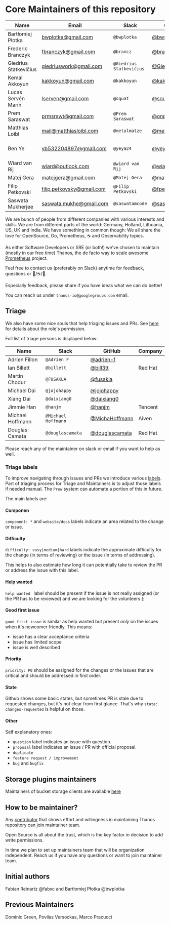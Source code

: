 # Core Maintainers of this repository

| Name                  | Email                     | Slack                    | GitHub                                           | Company             |
|-----------------------|---------------------------|--------------------------|--------------------------------------------------|---------------------|
| Bartłomiej Płotka     | bwplotka@gmail.com        | `@bwplotka`              | [@bwplotka](https://github.com/bwplotka)         | Red Hat             |
| Frederic Branczyk     | fbranczyk@gmail.com       | `@brancz`                | [@brancz](https://github.com/brancz)             | Polar Signals       |
| Giedrius Statkevičius | giedriuswork@gmail.com    | `@Giedrius Statkevičius` | [@GiedriusS](https://github.com/GiedriusS)       | Vinted              |
| Kemal Akkoyun         | kakkoyun@gmail.com        | `@kakkoyun`              | [@kakkoyun](https://github.com/kakkoyun)         | Polar Signals       |
| Lucas Servén Marín    | lserven@gmail.com         | `@squat`                 | [@squat](https://github.com/squat)               | Red Hat             |
| Prem Saraswat         | prmsrswt@gmail.com        | `@Prem Saraswat`         | [@onprem](https://github.com/onprem)             | Red Hat             |
| Matthias Loibl        | mail@matthiasloibl.com    | `@metalmatze`            | [@metalmatze](https://github.com/metalmatze)     | Polar Signals       |
| Ben Ye                | yb532204897@gmail.com     | `@yeya24`                | [@yeya24](https://github.com/yeya24)             | Amazon Web Services |
| Wiard van Rij         | wiard@outlook.com         | `@wiard van Rij`         | [@wiardvanrij](https://github.com/wiardvanrij)   | Roku                |
| Matej Gera            | matejgera@gmail.com       | `@Matej Gera`            | [@matej-g](https://github.com/matej-g)           | Red Hat             |
| Filip Petkovski       | filip.petkovsky@gmail.com | `@Filip Petkovski`       | [@fpetkovski](https://github.com/fpetkovski)     | Shopify             |
| Saswata Mukherjee     | saswata.mukhe@gmail.com   | `@saswatamcode`          | [@saswatamcode](https://github.com/saswatamcode) | Red Hat             |

We are bunch of people from different companies with various interests and skills. We are from different parts of the world: Germany, Holland, Lithuania, US, UK and India. We have something in common though: We all share the love for OpenSource, Go, Prometheus, :coffee: and Observability topics.

As either Software Developers or SRE (or both!) we've chosen to maintain (mostly in our free time) Thanos, the de facto way to scale awesome [Prometheus](https://prometheus.io) project.

Feel free to contact us (preferably on Slack) anytime for feedback, questions or :beers:/:coffee:/:tea:.

Especially feedback, please share if you have ideas what we can do better!

You can reach us under `thanos-io@googlegroups.com` email.

## Triage

We also have some nice souls that help triaging issues and PRs. See [here](https://docs.github.com/en/organizations/managing-access-to-your-organizations-repositories/repository-roles-for-an-organization#repository-roles-for-organizations) for details about the role's permission.

Full list of triage persons is displayed below:

| Name             | Slack               | GitHub                                             | Company |
|------------------|---------------------|----------------------------------------------------|---------|
| Adrien Fillon    | `@Adrien F`         | [@adrien-f](https://github.com/adrien-f)           |         |
| Ian Billett      | `@billett`          | [@bill3tt](https://github.com/bill3tt)             | Red Hat |
| Martin Chodur    | `@FUSAKLA`          | [@fusakla](https://github.com/fusakla)             |         |
| Michael Dai      | `@jojohappy`        | [@jojohappy](https://github.com/jojohappy)         |         |
| Xiang Dai        | `@daixiang0`        | [@daixiang0](https://github.com/daixiang0)         |         |
| Jimmie Han       | `@hanjm`            | [@hanjm](https://github.com/hanjm)                 | Tencent |
| Michael Hoffmann | `@Michael Hoffmann` | [@MichaHoffmann](https://github.com/MichaHoffmann) | Aiven   |
| Douglas Camata   | `@douglascamata`    | [@douglascamata](https://github.com/douglascamata) | Red Hat |

Please reach any of the maintainer on slack or email if you want to help as well.

### Triage labels

To improve navigating through issues and PRs we introduce various [labels](https://github.com/thanos-io/thanos/issues/labels). Part of triaging process for Triage and Maintainers is to adjust those labels if needed manual. The `Prow` system can automate a portion of this in future.

The main labels are:

#### Componen

`component: *` and `website/docs` labels indicate an area related to the change or issue.

#### Difficulty

`difficulty: easy|medium|hard` labels indicate the approximate difficulty for the change (in terms of reviewing) or the issue (in terms of addressing).

This helps to also estimate how long it can potentially take to review the PR or address the issue with this label.

#### Help wanted

`help wanted ` label should be present if the issue is not really assigned (or the PR has to be reviewed) and we are looking for the volunteers (:

#### Good first issue

`good first issue` is similar as help wanted but present *only* on the issues when it's newcomer friendly. This means:

* issue has a clear acceptance criteria
* issue has limited scope
* issue is well described

#### Priority

`priority: P0` should be assigned for the changes or the issues that are critical and should be addressed in first order.

#### State

Github shows some basic states, but sometimes PR is stale due to requested changes, but it's not clear from first glance. That's why `state: changes-requested` is helpful on those.

#### Other

Self explanatory ones:

* `question` label indicates an issue with question.
* `proposal` label indicates an issue / PR with official proposal.
* `duplicate`
* `feature request / improvement`
* `bug` and `bugfix`

## Storage plugins maintainers

Maintainers of bucket storage clients are available [here](docs/storage.md#supported-clients)

## How to be maintainer?

Any [contributor](CONTRIBUTING.md) that shows effort and willingness in maintaining Thanos repository can join maintainer team.

Open Source is all about the trust, which is the key factor in decision to add write permissions.

In time we plan to set up maintainers team that will be organization independent. Reach us if you have any questions or want to join maintainer team.

## Initial authors

Fabian Reinartz @fabxc and Bartłomiej Płotka @bwplotka

## Previous Maintainers

Dominic Green, Povilas Versockas, Marco Pracucci
